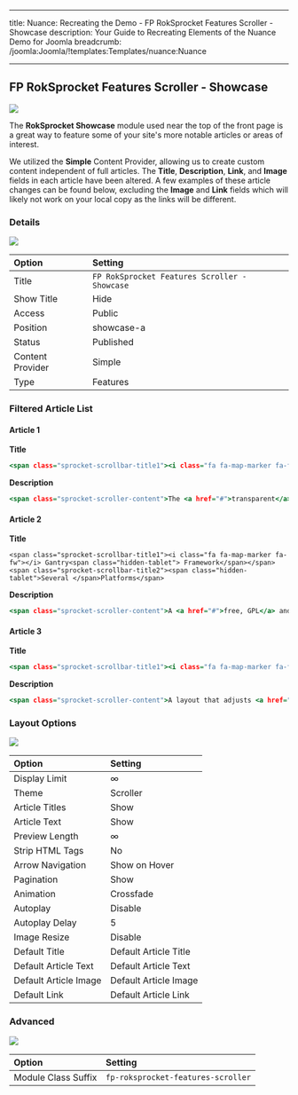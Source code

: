 
---
title: Nuance: Recreating the Demo - FP RokSprocket Features Scroller - Showcase
description: Your Guide to Recreating Elements of the Nuance Demo for Joomla
breadcrumb: /joomla:Joomla/!templates:Templates/nuance:Nuance

---

FP RokSprocket Features Scroller - Showcase
-----

![][demo]

The **RokSprocket Showcase** module used near the top of the front page is a great way to feature some of your site's more notable articles or areas of interest.

We utilized the **Simple** Content Provider, allowing us to create custom content independent of full articles. The **Title**, **Description**, **Link**, and **Image** fields in each article have been altered. A few examples of these article changes can be found below, excluding the **Image** and **Link** fields which will likely not work on your local copy as the links will be different.

### Details

![][demo2]

| Option           | Setting                                       |
| :----------      | :----------                                   |
| Title            | `FP RokSprocket Features Scroller - Showcase` |
| Show Title       | Hide                                          |
| Access           | Public                                        |
| Position         | showcase-a                                    |
| Status           | Published                                     |
| Content Provider | Simple                                        |
| Type             | Features                                      |

### Filtered Article List

#### Article 1

**Title**

~~~ .html
<span class="sprocket-scrollbar-title1"><i class="fa fa-map-marker fa-fw"></i> Colorful<span class="hidden-tablet"> Infusion</span></span><span class="sprocket-scrollbar-title2">Transparent<span class="hidden-tablet"> Areas</span></span>
~~~

**Description**

~~~ .html
<span class="sprocket-scroller-content">The <a href="#">transparent</a> nature of the Nuance design allows the background colors to bleed through to the forefront, to <a href="#">complement and embellish</a> your content.</span>
~~~

#### Article 2

**Title**

~~~
<span class="sprocket-scrollbar-title1"><i class="fa fa-map-marker fa-fw"></i> Gantry<span class="hidden-tablet"> Framework</span></span><span class="sprocket-scrollbar-title2"><span class="hidden-tablet">Several </span>Platforms</span>
~~~

**Description**

~~~ .html
<span class="sprocket-scroller-content">A <a href="#">free, GPL</a> and powerful core framework that powers the template with its set of <a href="#">standardized features</a>, functions and <a href="#">control interface</a>.</span>
~~~

#### Article 3

**Title**

~~~ .html
<span class="sprocket-scrollbar-title1"><i class="fa fa-map-marker fa-fw"></i> Responsive<span class="hidden-tablet"> Design</span></span><span class="sprocket-scrollbar-title2">Automatic <span class="hidden-tablet">Adjustment</span></span>
~~~

**Description**

~~~ .html
<span class="sprocket-scroller-content">A layout that adjusts <a href="#">automatically</a> to the viewing device's width to ensure <a href="#">uniformity</a> across all devices visiting your site, including <a href="#">mobile</a>.</span>
~~~

### Layout Options

![][demo3]

| Option                | Setting               |
| :----------           | :----------           |
| Display Limit         | ∞                     |
| Theme                 | Scroller              |
| Article Titles        | Show                  |
| Article Text          | Show                  |
| Preview Length        | ∞                     |
| Strip HTML Tags       | No                    |
| Arrow Navigation      | Show on Hover         |
| Pagination            | Show                  |
| Animation             | Crossfade             |
| Autoplay              | Disable               |
| Autoplay Delay        | 5                     |
| Image Resize          | Disable               |
| Default Title         | Default Article Title |
| Default Article Text  | Default Article Text  |
| Default Article Image | Default Article Image |
| Default Link          | Default Article Link  |

### Advanced

![][demo4]

| Option              | Setting                            |
| :----------         | :----------                        |
| Module Class Suffix | `fp-roksprocket-features-scroller` |

[demo]: assets/demo_3.jpeg
[demo2]: assets/demo_3a.jpeg
[demo3]: assets/demo_3b.jpeg
[demo4]: assets/demo_3c.jpeg